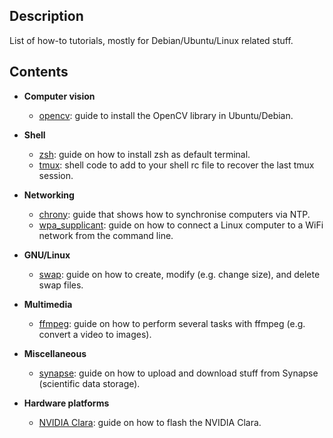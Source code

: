Description
-----------
List of how-to tutorials, mostly for Debian/Ubuntu/Linux related stuff.

Contents
--------

* **Computer vision**
  * [opencv](https://github.com/luiscarlosgph/how-to/tree/main/opencv): guide to install the OpenCV library in Ubuntu/Debian. 


* **Shell**
  * [zsh](https://github.com/luiscarlosgph/how-to/tree/main/zsh): guide on how to install zsh as default terminal. 
  * [tmux](https://github.com/luiscarlosgph/how-to/tree/main/tmux): shell code to add to your shell rc file to recover the last tmux session. 


* **Networking**
  * [chrony](https://github.com/luiscarlosgph/how-to/tree/main/chrony): guide that shows how to synchronise computers via NTP.
  * [wpa_supplicant](https://github.com/luiscarlosgph/how-to/tree/main/wpa_supplicant): guide on how to connect a Linux computer to a WiFi network from the command line.


* **GNU/Linux**
  * [swap](https://github.com/luiscarlosgph/how-to/tree/main/swap): guide on how to create, modify (e.g. change size), and delete swap files.


* **Multimedia**
  * [ffmpeg](https://github.com/luiscarlosgph/how-to/tree/main/ffmpeg): guide on how to perform several tasks with ffmpeg (e.g. convert a video to images).


* **Miscellaneous**
  * [synapse](https://github.com/luiscarlosgph/how-to/tree/main/synapse): guide on how to upload and download stuff from Synapse (scientific data storage).


* **Hardware platforms**
  * [NVIDIA Clara](https://github.com/luiscarlosgph/how-to/tree/main/nvidia-clara): guide on how to flash the NVIDIA Clara. 
